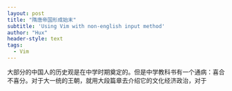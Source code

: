 ```yaml
---
layout: post
title: "隋唐帝国形成始末"
subtitle: 'Using Vim with non-english input method'
author: "Hux"
header-style: text
tags:
  - Vim
---
```



大部分的中国人的历史观是在中学时期奠定的。但是中学教科书有一个通病：喜合不喜分。对于大一统的王朝，就用大段篇章去介绍它的文化经济政治，对于
